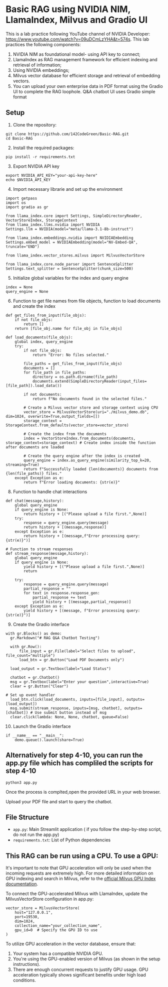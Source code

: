 # Basic RAG using NVIDIA NIM, LlamaIndex, Milvus and Gradio UI
This is a lab practice following YouTube channel of NVIDIA Developer: https://www.youtube.com/watch?v=09uDCmLzYHA&t=574s. This lab practices the following components:
1. NVIDIA NIM as foundational model- using API key to connect;
2. LlamaIndex as RAG management framework for efficient indexing and retrieval of information;
3. Using NVIDIA embeddings;
4. Milvus vector database for efficient storage and retrieval of embedding vectors.
5. You can upload your own enterprise data in PDF format using the Gradio UI to complete the RAG loophole.  Q&A chatbot UI uses Gradio simple format

## Setup

1. Clone the repository:
```
git clone https://github.com/142CodeGreen/Basic-RAG.git
cd Basic-RAG
```

2. Install the required packages:
```
pip install -r requirements.txt
```

3. Export NVIDIA API key
```
export NVIDIA_API_KEY="your-api-key-here"
echo $NVIDIA_API_KEY
```

4. Import necessary librarie and set up the environment
```
import getpass
import os
import gradio as gr

from llama_index.core import Settings, SimpleDirectoryReader, VectorStoreIndex, StorageContext
from llama_index.llms.nvidia import NVIDIA
Settings.llm = NVIDIA(model="meta/llama-3.1-8b-instruct")

from llama_index.embeddings.nvidia import NVIDIAEmbedding
Settings.embed_model = NVIDIAEmbedding(model="NV-Embed-QA", truncate="END")

from llama_index.vector_stores.milvus import MilvusVectorStore

from llama_index.core.node_parser import SentenceSplitter
Settings.text_splitter = SentenceSplitter(chunk_size=500)
```

5. Initialize global variables for the index and query engine
```
index = None
query_engine = None
```

6. Function to get file names from file objects, function to load documents and create the index
```
def get_files_from_input(file_objs):
    if not file_objs:
        return []
    return [file_obj.name for file_obj in file_objs]

def load_documents(file_objs):
    global index, query_engine
    try:
        if not file_objs:
            return "Error: No files selected."

        file_paths = get_files_from_input(file_objs)
        documents = []
        for file_path in file_paths:
            directory = os.path.dirname(file_path)
            documents.extend(SimpleDirectoryReader(input_files=[file_path]).load_data())

        if not documents:
            return f"No documents found in the selected files."

        # Create a Milvus vector store and storage context using CPU
        vector_store = MilvusVectorStore(uri="./milvus_demo.db", dim=1024, overwrite=True,output_fields=[])
        storage_context = StorageContext.from_defaults(vector_store=vector_store)

        # Create the index from the documents
        index = VectorStoreIndex.from_documents(documents, storage_context=storage_context) # Create index inside the function after documents are loaded

        # Create the query engine after the index is created
        query_engine = index.as_query_engine(similarity_top_k=20, streaming=True)
        return f"Successfully loaded {len(documents)} documents from {len(file_paths)} files."
    except Exception as e:
        return f"Error loading documents: {str(e)}"
```

8. Function to handle chat interactions
```
def chat(message,history):
    global query_engine
    if query_engine is None:
        return history + [("Please upload a file first.",None)]
    try:
        response = query_engine.query(message)
        return history + [(message,response)]
    except Exception as e:
        return history + [(message,f"Error processing query: {str(e)}")]

# Function to stream responses
def stream_response(message,history):
    global query_engine
    if query_engine is None:
        yield history + [("Please upload a file first.",None)]
        return

    try:
        response = query_engine.query(message)
        partial_response = ""
        for text in response.response_gen:
            partial_response += text
            yield history + [(message,partial_response)]
    except Exception as e:
        yield history + [(message, f"Error processing query: {str(e)}")]
```

9. Create the Gradio interface
```
with gr.Blocks() as demo:
  gr.Markdown("# RAG Q&A Chatbot Testing")

  with gr.Row():
      file_input = gr.File(label="Select files to upload", file_count="multiple")
      load_btn = gr.Button("Load PDF Documents only")

  load_output = gr.Textbox(label="Load Status")

  chatbot = gr.Chatbot()
  msg = gr.Textbox(label="Enter your question",interactive=True)
  clear = gr.Button("Clear")

# Set up event handler
  load_btn.click(load_documents, inputs=[file_input], outputs=[load_output])
  msg.submit(stream_response, inputs=[msg, chatbot], outputs=[chatbot]) # Use submit button instead of msg
  clear.click(lambda: None, None, chatbot, queue=False)
```
10. Launch the Gradio interface
```
if __name__ == "__main__":
    demo.queue().launch(share=True)
```

## Alternatively for step 4-10, you can run the app.py file which has compliled the scripts for step 4-10 

```
python3 app.py
```

Once the process is complted,open the provided URL in your web browser.

Upload your PDF file and start to query the chatbot. 

## File Structure

- `app.py`: Main Streamlit application ( if you follow the step-by-step script, do not run the app.py)
- `requirements.txt`: List of Python dependencies


## This RAG can be run using a CPU. To use a GPU:
It's important to note that GPU acceleration will only be used when the incoming requests are extremely high. For more detailed information on GPU indexing and search in Milvus, refer to the [official Milvus GPU Index documentation](https://milvus.io/docs/gpu_index.md).

To connect the GPU-accelerated Milvus with LlamaIndex, update the MilvusVectorStore configuration in app.py:
```
vector_store = MilvusVectorStore(
    host="127.0.0.1",
    port=19530,
    dim=1024,
    collection_name="your_collection_name",
    gpu_id=0  # Specify the GPU ID to use
)
```

To utilize GPU acceleration in the vector database, ensure that:
1. Your system has a compatible NVIDIA GPU.
2. You're using the GPU-enabled version of Milvus (as shown in the setup instructions).
3. There are enough concurrent requests to justify GPU usage. GPU acceleration typically shows significant benefits under high load conditions.

